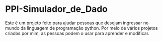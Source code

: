 # PPI-Simulador_de_Dado
Este é um projeto feito para ajudar pessoas que desejam ingressar no mundo da linguagem de programação python. Por meio de vários projetos criados por mim, as pessoas podem o usar para aprender e modificar.
